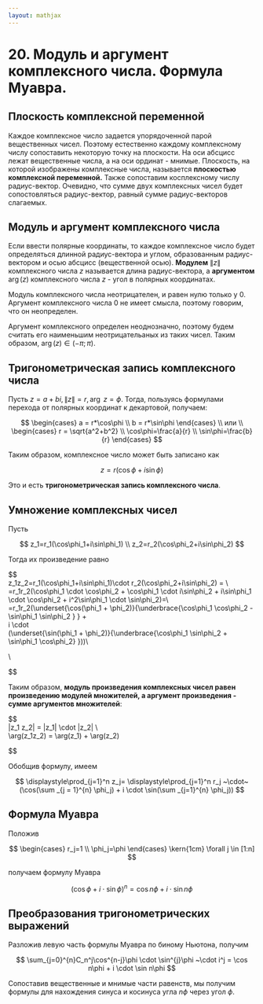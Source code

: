 ```yaml
---  
layout: mathjax  
---  
```

  
# 20. Модуль и аргумент комплексного числа. Формула Муавра.  
  
## Плоскость комплексной переменной  
  
Каждое комплексное число задается упорядоченной парой вещественных чисел. Поэтому естественно каждому комплексному числу сопоставить некоторую точку на плоскости. На оси абсцисс лежат вещественные числа, а на оси ординат - мнимые. Плоскость, на которой изображены комплексные числа, называется **плоскостью комплексной переменной.** Также сопоставим косплексному числу радиус-вектор. Очевидно, что сумме двух комплексных чисел будет сопостовляться радиус-вектор, равный сумме радиус-векторов слагаемых.  
  
## Модуль и аргумент комплексного числа  
  
Если ввести полярные координаты, то каждое комплексное число будет определяться длинной радиус-вектора и углом, образованным радиус-вектором и осью абсцисс (вещественной осью). **Модулем** $\|z\|$ комплексного числа $z$ называется длина радиус-вектора, а **аргументом** $\arg(z)$ комплексного числа $z$ - угол в полярных координатах.  
  
Модуль комплексного числа неотрицателен, и равен нулю только у $0$. Аргумент комплексного числа $0$ не имеет смысла, поэтому говорим, что он неопределен.  
  
Аргумент комплексного определен неоднозначно, поэтому будем считать его наименьшим неотрицательaных из таких чисел. Таким образом, $\arg(z) \in(-\pi;\pi)$.  
  
## Тригонометрическая запись комплексного числа  
  
Пусть $z=a+bi, \|z\|=r, \arg ~z=\phi$. Тогда, пользуясь формулами перехода от полярных координат к декартовой, получаем:  
  
$$  
\begin{cases}  
   a = r*\cos\phi \\  
   b = r*\sin\phi  
\end{cases} \\  
или \\  
\begin{cases}  
   r = \sqrt{a^2+b^2} \\  
   \cos\phi=\frac{a}{r} \\  
   \sin\phi=\frac{b}{r}  
\end{cases}  
$$  
  
Таким образом, комплексное число может быть записано как  
  
$$  
z = r(\cos\phi+i\sin\phi)  
$$  
  
Это и есть **тригонометрическая запись комплексного числа**.  
  
## Умножение комплексных чисел  
  
Пусть  
  
$$  
z_1=r_1(\cos\phi_1+i\sin\phi_1) \\  
z_2=r_2(\cos\phi_2+i\sin\phi_2)  
$$  
  
Тогда их произведение равно  
  
$$  
z_1z_2=r_1(\cos\phi_1+i\sin\phi_1)\cdot r_2(\cos\phi_2+i\sin\phi_2) = \\ =r_1r_2(\cos\phi_1 \cdot \cos\phi_2 + \cos\phi_1 \cdot i\sin\phi_2 + i\sin\phi_1 \cdot \cos\phi_2 + i^2\sin\phi_1 \cdot \sin\phi_2)=\\  
=r_1r_2(\underset{\cos(\phi_1 + \phi_2)}{\underbrace{\cos\phi_1  \cos\phi_2 - \sin\phi_1 \sin\phi_2 } } +  
i \cdot  
(\underset{\sin(\phi_1 + \phi_2)}{\underbrace{\cos\phi_1 \sin\phi_2 + \sin\phi_1 \cos\phi_2} }))\\  
  
\\  
  
$$  
  
Таким образом, **модуль произведения комплексных чисел равен произведению модулей множителей, а аргумент произведения - сумме аргументов множителей**:  
  
$$  
|z_1 z_2| = |z_1| \cdot |z_2| \\  
\arg(z_1z_2) = \arg(z_1) + \arg(z_2)  
  
$$  
  
Обобщив формулу, имеем  
  
$$  
\displaystyle\prod_{j=1}^n z_j= \displaystyle\prod_{j=1}^n r_j ~\cdot~(\cos(\sum _{j = 1}^{n} \phi_j) + i \cdot \sin(\sum _{j=1}^{n} \phi_j))  
$$  
  
## Формула Муавра  
  
Положив  
  
$$  
\begin{cases}  
r_j=1 \\  
\phi_j=\phi  
\end{cases}  \kern{1cm} \forall j \in [1:n]  
$$  
  
получаем формулу Муавра  
  
$$  
(\cos \phi + i \cdot \sin \phi)^n = \cos n\phi + i \cdot \sin n\phi  
$$  
  
## Преобразования тригонометрических выражений  
  
Разложив левую часть формулы Муавра по биному Ньютона, получим  
  
$$  
\sum_{j=0}^{n}C_n^j\cos^{n-j}\phi \cdot \sin^{j}\phi ~\cdot i^j = \cos n\phi + i \cdot \sin n\phi  
$$  
  
Сопоставив вещественные и мнимые части равенств, мы получим формулы для нахождения синуса и косинуса угла $n\phi$ через угол $\phi$.  
